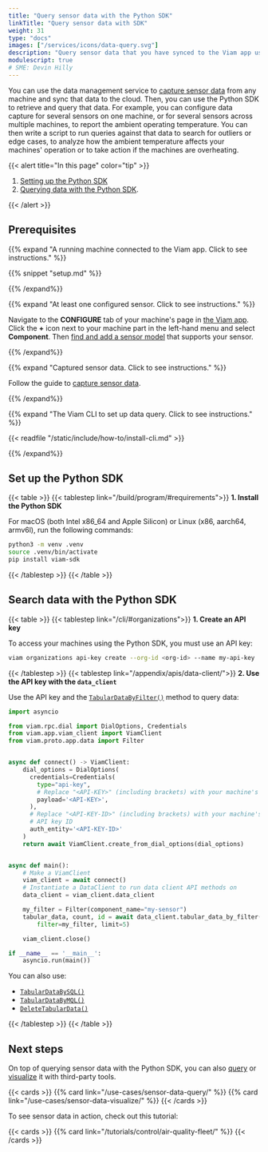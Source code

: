 ```yaml
---
title: "Query sensor data with the Python SDK"
linkTitle: "Query sensor data with SDK"
weight: 31
type: "docs"
images: ["/services/icons/data-query.svg"]
description: "Query sensor data that you have synced to the Viam app using the data management service with SQL or MQL."
modulescript: true
# SME: Devin Hilly
---
```


You can use the data management service to [capture sensor data](/use-cases/collect-sensor-data/) from any machine and sync that data to the cloud.
Then, you can use the Python SDK to retrieve and query that data.
For example, you can configure data capture for several sensors on one machine, or for several sensors across multiple machines, to report the ambient operating temperature.
You can then write a script to run queries against that data to search for outliers or edge cases, to analyze how the ambient temperature affects your machines' operation or to take action if the machines are overheating.

{{< alert title="In this page" color="tip" >}}

1. [Setting up the Python SDK](#)
1. [Querying data with the Python SDK](#search-data-with-the-python-sdk).

{{< /alert >}}

## Prerequisites

{{% expand "A running machine connected to the Viam app. Click to see instructions." %}}

{{% snippet "setup.md" %}}

{{% /expand%}}

{{% expand "At least one configured sensor. Click to see instructions." %}}

Navigate to the **CONFIGURE** tab of your machine's page in [the Viam app](https://app.viam.com).
Click the **+** icon next to your machine part in the left-hand menu and select **Component**.
Then [find and add a sensor model](/components/sensor/) that supports your sensor.

{{% /expand%}}

{{% expand "Captured sensor data. Click to see instructions." %}}

Follow the guide to [capture sensor data](/use-cases/sensor-data-query/).

{{% /expand%}}

{{% expand "The Viam CLI to set up data query. Click to see instructions." %}}

{{< readfile "/static/include/how-to/install-cli.md" >}}

{{% /expand%}}

## Set up the Python SDK

{{< table >}}
{{< tablestep link="/build/program/#requirements">}}
**1. Install the Python SDK**

For macOS (both Intel x86_64 and Apple Silicon) or Linux (x86, aarch64, armv6l), run the following commands:

```sh {class="command-line" data-prompt="$"}
python3 -m venv .venv
source .venv/bin/activate
pip install viam-sdk
```

{{< /tablestep >}}
{{< /table >}}

## Search data with the Python SDK

{{< table >}}
{{< tablestep link="/cli/#organizations">}}
**1. Create an API key**

To access your machines using the Python SDK, you must use an API key:

```sh {class="command-line" data-prompt="$"}
viam organizations api-key create --org-id <org-id> --name my-api-key
```

{{< /tablestep >}}
{{< tablestep link="/appendix/apis/data-client/">}}
**2. Use the API key with the `data_client`**

Use the API key and the [`TabularDataByFilter()`](/appendix/apis/data-client/#tabulardatabyfilter) method to query data:

```python {class="line-numbers linkable-line-numbers" data-line="28-30"}
import asyncio

from viam.rpc.dial import DialOptions, Credentials
from viam.app.viam_client import ViamClient
from viam.proto.app.data import Filter


async def connect() -> ViamClient:
    dial_options = DialOptions(
      credentials=Credentials(
        type="api-key",
        # Replace "<API-KEY>" (including brackets) with your machine's API key
        payload='<API-KEY>',
      ),
      # Replace "<API-KEY-ID>" (including brackets) with your machine's
      # API key ID
      auth_entity='<API-KEY-ID>'
    )
    return await ViamClient.create_from_dial_options(dial_options)


async def main():
    # Make a ViamClient
    viam_client = await connect()
    # Instantiate a DataClient to run data client API methods on
    data_client = viam_client.data_client

    my_filter = Filter(component_name="my-sensor")
    tabular_data, count, id = await data_client.tabular_data_by_filter(
        filter=my_filter, limit=5)

    viam_client.close()

if __name__ == '__main__':
    asyncio.run(main())
```

You can also use:

- [`TabularDataBySQL()`](/appendix/apis/data-client/#tabulardatabysql)
- [`TabularDataByMQL()`](/appendix/apis/data-client/#tabulardatabymql)
- [`DeleteTabularData()`](/appendix/apis/data-client/#deletetabulardata)

{{< /tablestep >}}
{{< /table >}}

## Next steps

On top of querying sensor data with the Python SDK, you can also [query](/use-cases/sensor-data-query/) or [visualize](/use-cases/sensor-data-visualize/) it with third-party tools.

{{< cards >}}
{{% card link="/use-cases/sensor-data-query/" %}}
{{% card link="/use-cases/sensor-data-visualize/" %}}
{{< /cards >}}

To see sensor data in action, check out this tutorial:

{{< cards >}}
{{% card link="/tutorials/control/air-quality-fleet/" %}}
{{< /cards >}}
